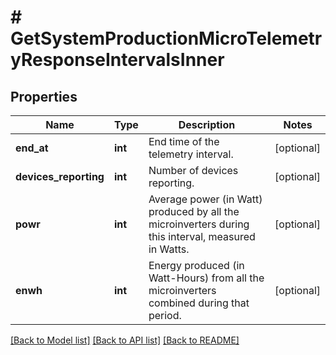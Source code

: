 # # GetSystemProductionMicroTelemetryResponseIntervalsInner

## Properties

Name | Type | Description | Notes
------------ | ------------- | ------------- | -------------
**end_at** | **int** | End time of the telemetry interval. | [optional]
**devices_reporting** | **int** | Number of devices reporting. | [optional]
**powr** | **int** | Average power (in Watt) produced by all the microinverters during this interval, measured in Watts. | [optional]
**enwh** | **int** | Energy produced (in Watt-Hours) from all the microinverters combined during that period. | [optional]

[[Back to Model list]](../../README.md#models) [[Back to API list]](../../README.md#endpoints) [[Back to README]](../../README.md)
